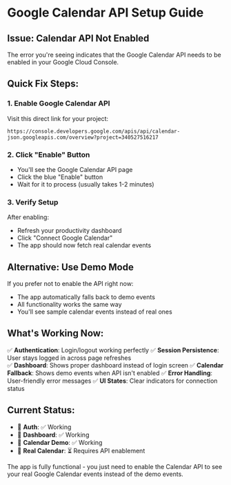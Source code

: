 # Google Calendar API Setup Guide

## Issue: Calendar API Not Enabled

The error you're seeing indicates that the Google Calendar API needs to be enabled in your Google Cloud Console.

## Quick Fix Steps:

### 1. Enable Google Calendar API
Visit this direct link for your project:
```
https://console.developers.google.com/apis/api/calendar-json.googleapis.com/overview?project=340527516217
```

### 2. Click "Enable" Button
- You'll see the Google Calendar API page
- Click the blue "Enable" button
- Wait for it to process (usually takes 1-2 minutes)

### 3. Verify Setup
After enabling:
- Refresh your productivity dashboard
- Click "Connect Google Calendar" 
- The app should now fetch real calendar events

## Alternative: Use Demo Mode

If you prefer not to enable the API right now:
- The app automatically falls back to demo events
- All functionality works the same way
- You'll see sample calendar events instead of real ones

## What's Working Now:

✅ **Authentication**: Login/logout working perfectly
✅ **Session Persistence**: User stays logged in across page refreshes  
✅ **Dashboard**: Shows proper dashboard instead of login screen
✅ **Calendar Fallback**: Shows demo events when API isn't enabled
✅ **Error Handling**: User-friendly error messages
✅ **UI States**: Clear indicators for connection status

## Current Status:
- 🔐 **Auth**: ✅ Working
- 📱 **Dashboard**: ✅ Working  
- 📅 **Calendar Demo**: ✅ Working
- 📅 **Real Calendar**: ⏳ Requires API enablement

The app is fully functional - you just need to enable the Calendar API to see your real Google Calendar events instead of the demo events.